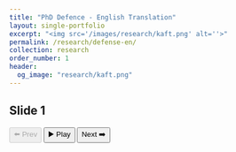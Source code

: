```yaml
---
title: "PhD Defence - English Translation"
layout: single-portfolio
excerpt: "<img src='/images/research/kaft.png' alt=''>"
permalink: /research/defense-en/
collection: research
order_number: 1
header: 
  og_image: "research/kaft.png"
---
```




<h2 id="slideTitle">Slide 1</h2>

<div id="controls">
  <button id="prevBtn" disabled>⬅️ Prev</button>
  <button id="playBtn">▶️ Play</button>
  <button id="nextBtn">Next ➡️</button>
</div>

<audio id="audio"></audio>

<script>
  const slides = [
    { title: "Slide 1", src: "/files/test.wav" },
    { title: "Slide 2", src: "/files/test.wav" },
    { title: "Slide 3", src: "/files/test.wav" }
  ];

  let currentSlide = 0;
  const slideTitle = document.getElementById('slideTitle');
  const audio = document.getElementById('audio');
  const playBtn = document.getElementById('playBtn');
  const prevBtn = document.getElementById('prevBtn');
  const nextBtn = document.getElementById('nextBtn');

  function updateUI() {
    slideTitle.textContent = slides[currentSlide].title;
    audio.src = slides[currentSlide].src;
    audio.load();
    playBtn.textContent = "▶️ Play";

    prevBtn.disabled = currentSlide === 0;
    nextBtn.disabled = currentSlide === slides.length - 1;
  }

  playBtn.addEventListener('click', () => {
    if (audio.paused) {
      audio.play();
      playBtn.textContent = "⏸️ Pause";
    } else {
      audio.pause();
      playBtn.textContent = "▶️ Play";
    }
  });

  prevBtn.addEventListener('click', () => {
    if (currentSlide > 0) {
      audio.pause();
      currentSlide--;
      updateUI();
    }
  });

  nextBtn.addEventListener('click', () => {
    if (currentSlide < slides.length - 1) {
      audio.pause();
      currentSlide++;
      updateUI();
    }
  });

  audio.addEventListener('ended', () => {
    playBtn.textContent = "▶️ Play";
    // Move to next slide visually but DO NOT auto-play
    if (currentSlide < slides.length - 1) {
      currentSlide++;
      updateUI();  // This changes the slide and loads the new audio but does NOT play it
    }
  });

  // Initialize UI on load
  updateUI();
</script>

